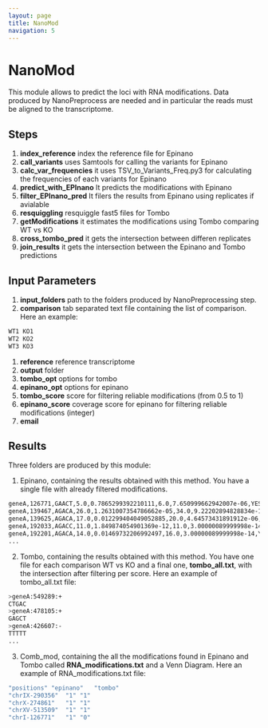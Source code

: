 ```yaml
---
layout: page
title: NanoMod
navigation: 5
---
```


# NanoMod
This module allows to predict the loci with RNA modifications. Data produced by NanoPreprocess are needed and in particular the reads must be aligned to the transcriptome.

## Steps
1. **index_reference** index the reference file for Epinano
1. **call_variants** uses Samtools for calling the variants for Epinano
1. **calc_var_frequencies** it uses TSV_to_Variants_Freq.py3 for calculating the frequencies of each variants for Epinano
1. **predict_with_EPInano** It predicts the modifications with Epinano
1. **filter_EPInano_pred** It filers the results from Epinano using replicates if avialable
1. **resquiggling** resquiggle fast5 files for Tombo
1. **getModifications** it estimates the modifications using Tombo comparing WT vs KO
1. **cross_tombo_pred** it gets the intersection between differen replicates
1. **join_results** it gets the intersection between the Epinano and Tombo predictions

## Input Parameters
1. **input_folders** path to the folders produced by NanoPreprocessing step.
1. **comparison** tab separated text file containing the list of comparison. Here an example:
```bash
WT1 KO1
WT2 KO2
WT3 KO3
```
1. **reference** reference transcriptome
1. **output** folder
1. **tombo_opt** options for tombo
1. **epinano_opt** options for epinano
1. **tombo_score** score for filtering reliable modifications (from 0.5 to 1)
1. **epinano_score** coverage score for epinano for filtering reliable modifications (integer)  
1. **email**

## Results
Three folders are produced by this module:

1. Epinano, containing the results obtained with this method. You have a single file with already filtered modifications. 

```bash
geneA,126771,GAACT,5.0,0.7865299392210111,6.0,7.650999662942007e-06,YES
geneA,139467,AGACA,26.0,1.2631007354786662e-05,34.0,9.22202894828834e-14,YES
geneA,139625,AGACA,17.0,0.012299404049052885,20.0,4.64573431891912e-06,YES
geneA,192033,AGACC,11.0,1.849874054901369e-12,11.0,3.00000089999998e-14,YES
geneA,192201,AGACA,14.0,0.01469732206992497,16.0,3.00000089999998e-14,YES
...
```
2. Tombo, containing the results obtained with this method. You have one file for each comparison WT vs KO and a final one, **tombo_all.txt**, with the intersection after filtering per score. Here an example of tombo_all.txt file:

```bash
>geneA:549289:+
CTGAC
>geneA:478105:+
GAGCT
>geneA:426607:-
TTTTT
...
```

3. Comb_mod, containing the all the modifications found in Epinano and Tombo called **RNA_modifications.txt** and a Venn Diagram. Here an example of RNA_modifications.txt file:


```bash
"positions"	"epinano"	"tombo"
"chrIX-290356"	"1"	"1"
"chrX-274861"	"1"	"1"
"chrXV-513509"	"1"	"1"
"chrI-126771"	"1"	"0"
```
